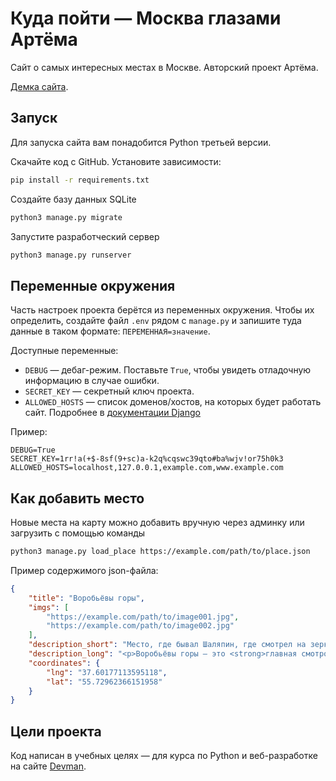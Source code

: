# Куда пойти — Москва глазами Артёма

Cайт о самых интересных местах в Москве. Авторский проект Артёма.

[Демка сайта](http://demowheretogo.pythonanywhere.com/).

## Запуск

Для запуска сайта вам понадобится Python третьей версии.

Скачайте код с GitHub. Установите зависимости:

```sh
pip install -r requirements.txt
```

Создайте базу данных SQLite

```sh
python3 manage.py migrate
```

Запустите разработческий сервер

```sh
python3 manage.py runserver
```

## Переменные окружения

Часть настроек проекта берётся из переменных окружения. Чтобы их определить, создайте файл `.env` рядом с `manage.py` и запишите туда данные в таком формате: `ПЕРЕМЕННАЯ=значение`.

Доступные переменные:

- `DEBUG` — дебаг-режим. Поставьте `True`, чтобы увидеть отладочную информацию в случае ошибки.
- `SECRET_KEY` — секретный ключ проекта.
- `ALLOWED_HOSTS` — список доменов/хостов, на которых будет работать сайт. Подробнее в [документации Django](https://docs.djangoproject.com/en/3.1/ref/settings/#allowed-hosts)

Пример:

```env
DEBUG=True
SECRET_KEY=1rr!a(+$-8sf(9+sc)a-k2q%cqswc39qto#ba%wjv!or75h0k3
ALLOWED_HOSTS=localhost,127.0.0.1,example.com,www.example.com
```

## Как добавить место

Новые места на карту можно добавить вручную через админку или загрузить с помощью команды

```sh
python3 manage.py load_place https://example.com/path/to/place.json
```

Пример содержимого json-файла:

```json
{
    "title": "Воробьёвы горы",
    "imgs": [
        "https://example.com/path/to/image001.jpg",
        "https://example.com/path/to/image002.jpg"
    ],
    "description_short": "Место, где бывал Шаляпин, где смотрел на зеркальную фабрику Пётр I",
    "description_long": "<p>Воробьёвы горы — это <strong>главная смотровая площадка Москвы.</strong> Фактически это не горы, а берег реки, изрезанный обрывами и оползнями. Здесь из-под земли пробиваются ключи и родники. Этому месту 150 000 000 лет. Раньше здесь было море, а потом — одно из древнейших поселений человека.</p><p>О селе, находившемся здесь, известно не очень много.</p>",
    "coordinates": {
        "lng": "37.60177113595118",
        "lat": "55.72962366151958"
    }
}
```

## Цели проекта

Код написан в учебных целях — для курса по Python и веб-разработке на сайте [Devman](https://dvmn.org).
